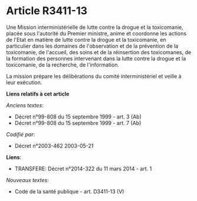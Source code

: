 # Article R3411-13

Une Mission interministérielle de lutte contre la drogue et la toxicomanie, placée sous l'autorité du Premier ministre, anime
et coordonne les actions de l'Etat en matière de lutte contre la drogue et la toxicomanie, en particulier dans les domaines
de l'observation et de la prévention de la toxicomanie, de l'accueil, des soins et de la réinsertion des toxicomanes, de la
formation des personnes intervenant dans la lutte contre la drogue et la toxicomanie, de la recherche, de l'information.

La mission prépare les délibérations du comité interministériel et veille à leur exécution.

**Liens relatifs à cet article**

_Anciens textes_:

  - Décret n°99-808 du 15 septembre 1999 - art. 3 (Ab)
  - Décret n°99-808 du 15 septembre 1999 - art. 7 (Ab)

_Codifié par_:

  - Décret n°2003-462 2003-05-21

**Liens**:

  - TRANSFERE: Décret n°2014-322 du 11 mars 2014 - art. 1

_Nouveaux textes_:

  - Code de la santé publique - art. D3411-13 (V)
